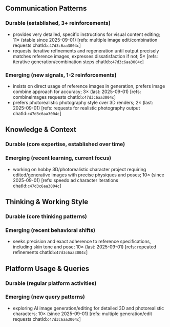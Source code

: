 ## Communication Patterns
### Durable (established, 3+ reinforcements)
- provides very detailed, specific instructions for visual content editing; 11× (stable since 2025-09-01) [refs: multiple image edit/combination requests chatId:`c47d3c6aa3004c`]
- requests iterative refinements and regeneration until output precisely matches reference images, expresses dissatisfaction if not; 5× [refs: iterative generation/combination steps chatId:`c47d3c6aa3004c`]

### Emerging (new signals, 1-2 reinforcements)
- insists on direct usage of reference images in generation, prefers image combine approach for accuracy; 3× (last: 2025-09-01) [refs: combineImages requests chatId:`c47d3c6aa3004c`]
- prefers photorealistic photography style over 3D renders; 2× (last: 2025-09-01) [refs: requests for realistic photography output chatId:`c47d3c6aa3004c`]

## Knowledge & Context
### Durable (core expertise, established over time)

### Emerging (recent learning, current focus)
- working on hobby 3D/photorealistic character project requiring edited/generative images with precise physiques and poses; 10× (since 2025-09-01) [refs: speedo ad character iterations chatId:`c47d3c6aa3004c`]

## Thinking & Working Style
### Durable (core thinking patterns)

### Emerging (recent behavioral shifts)
- seeks precision and exact adherence to reference specifications, including skin tone and pose; 10× (last: 2025-09-01) [refs: repeated refinements chatId:`c47d3c6aa3004c`]

## Platform Usage & Queries
### Durable (regular platform activities)

### Emerging (new query patterns)
- exploring AI image generation/editing for detailed 3D and photorealistic characters; 10× (since 2025-09-01) [refs: multiple generation/edit requests chatId:`c47d3c6aa3004c`]